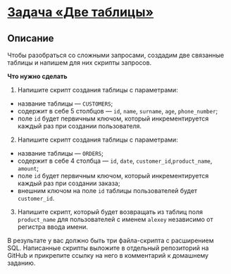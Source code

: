 # [Задача «Две таблицы»](https://github.com/netology-code/jd-homeworks/blob/master/sql-agg/task/README.md)

## Описание

Чтобы разобраться со сложными запросами, создадим две связанные таблицы и напишем для них скрипты запросов.

**Что нужно сделать**

1. Напишите скрипт создания таблицы с параметрами:

 - название таблицы — `CUSTOMERS`;
 - содержит в себе 5 столбцов — `id`, `name`, `surname`, `age`, `phone_number`;
 - поле `id` будет первичным ключом, который инкрементируется каждый раз при создании пользователя.

2. Напишите скрипт создания таблицы с параметрами:

 - название таблицы — `ORDERS`;
 - содержит в себе 4 столбца — `id`, `date`, `customer_id`,`product_name`, `amount`;
 - поле `id` будет первичным ключом, который инкрементируется каждый раз при создании заказа;
 - внешним ключом на поле `id` таблицы пользователей будет `customer_id`.
 
3. Напишите скрипт, который будет возвращать из таблиц поля `product_name` для пользователей с именем `alexey` независимо от регистра ввода имени.

В результате у вас должно быть три файла-скрипта с расширением SQL. Написанные скрипты выложите в отдельный репозиторий на GitHub и прикрепите ссылку на него в комментарий к домашнему заданию.